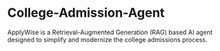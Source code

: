 # College-Admission-Agent
ApplyWise is a Retrieval-Augmented Generation (RAG) based AI agent designed to simplify and modernize the college admissions process.
